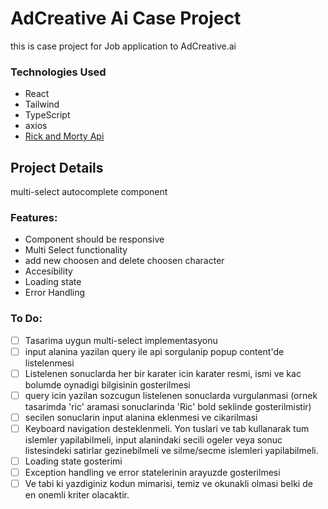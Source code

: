 # AdCreative Ai Case Project

this is case project for Job application to AdCreative.ai

### Technologies Used

- React
- Tailwind
- TypeScript
- axios
- [Rick and Morty Api](https://rickandmortyapi.com/documentation/#introduction)

## Project Details

multi-select autocomplete component

### Features:

- Component should be responsive
- Multi Select functionality
- add new choosen and delete choosen character
- Accesibility
- Loading state
- Error Handling

### To Do:

- [ ] Tasarima uygun multi-select implementasyonu
- [ ] input alanina yazilan query ile api sorgulanip popup content'de listelenmesi
- [ ] Listelenen sonuclarda her bir karater icin karater resmi, ismi ve kac bolumde oynadigi bilgisinin gosterilmesi
- [ ] query icin yazilan sozcugun listelenen sonuclarda vurgulanmasi (ornek tasarimda 'ric' aramasi sonuclarinda 'Ric' bold seklinde gosterilmistir)
- [ ] secilen sonuclarin input alanina eklenmesi ve cikarilmasi
- [ ] Keyboard navigation desteklenmeli. Yon tuslari ve tab kullanarak tum islemler yapilabilmeli, input alanindaki secili ogeler veya sonuc listesindeki satirlar gezinebilmeli ve silme/secme islemleri yapilabilmeli.
- [ ] Loading state gosterimi
- [ ] Exception handling ve error statelerinin arayuzde gosterilmesi
- [ ] Ve tabi ki yazdiginiz kodun mimarisi, temiz ve okunakli olmasi belki de en onemli kriter olacaktir.
